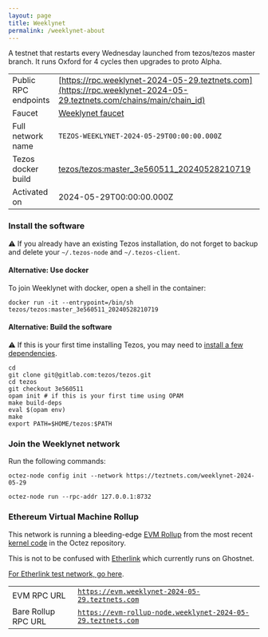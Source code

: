 ```yaml
---
layout: page
title: Weeklynet
permalink: /weeklynet-about
---
```


A testnet that restarts every Wednesday launched from tezos/tezos master branch. It runs Oxford for 4 cycles then upgrades to proto Alpha.

| | |
|-------|---------------------|
| Public RPC endpoints | [https://rpc.weeklynet-2024-05-29.teztnets.com](https://rpc.weeklynet-2024-05-29.teztnets.com/chains/main/chain_id)<br/> |
| Faucet | [Weeklynet faucet](https://faucet.weeklynet-2024-05-29.teztnets.com) |
| Full network name | `TEZOS-WEEKLYNET-2024-05-29T00:00:00.000Z` |
| Tezos docker build | [tezos/tezos:master_3e560511_20240528210719](https://hub.docker.com/r/tezos/tezos/tags?page=1&ordering=last_updated&name=master_3e560511_20240528210719) |
| Activated on | 2024-05-29T00:00:00.000Z |





### Install the software

⚠️  If you already have an existing Tezos installation, do not forget to backup and delete your `~/.tezos-node` and `~/.tezos-client`.



#### Alternative: Use docker

To join Weeklynet with docker, open a shell in the container:

```
docker run -it --entrypoint=/bin/sh tezos/tezos:master_3e560511_20240528210719
```


#### Alternative: Build the software

⚠️  If this is your first time installing Tezos, you may need to [install a few dependencies](https://tezos.gitlab.io/introduction/howtoget.html#setting-up-the-development-environment-from-scratch).

```
cd
git clone git@gitlab.com:tezos/tezos.git
cd tezos
git checkout 3e560511
opam init # if this is your first time using OPAM
make build-deps
eval $(opam env)
make
export PATH=$HOME/tezos:$PATH
```

### Join the Weeklynet network

Run the following commands:

```
octez-node config init --network https://teztnets.com/weeklynet-2024-05-29

octez-node run --rpc-addr 127.0.0.1:8732
```


### Ethereum Virtual Machine Rollup

This network is running a bleeding-edge [EVM Rollup](https://docs.etherlink.com/welcome/what-is-etherlink) from the most recent [kernel code](https://gitlab.com/tezos/tezos/-/tree/master/etherlink) in the Octez repository.

This is not to be confused with [Etherlink](https://docs.etherlink.com/get-started/connect-your-wallet-to-etherlink) which currently runs on Ghostnet.

[For Etherlink test network, go here](https://docs.etherlink.com/get-started/connect-your-wallet-to-etherlink).

| | |
|-------|---------------------|
| EVM RPC URL | [`https://evm.weeklynet-2024-05-29.teztnets.com`](https://evm.weeklynet-2024-05-29.teztnets.com) |
| Bare Rollup RPC URL | [`https://evm-rollup-node.weeklynet-2024-05-29.teztnets.com`](https://evm-rollup-node.weeklynet-2024-05-29.teztnets.com/global/block/head) |






